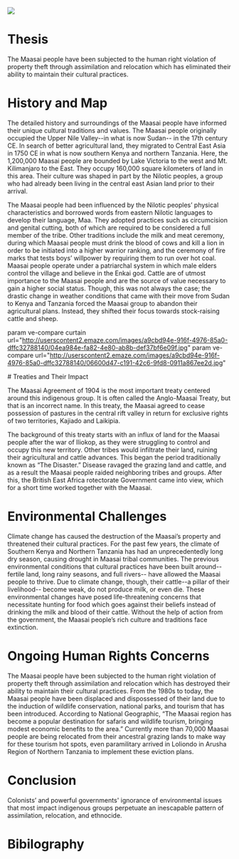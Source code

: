
<a href="https://juncture-digital.org"><img src="https://juncture-digital.org/images/ve-button.png"></a>

<param ve-config 
       title="Maasai: Indigenous People "
       author="By: Kaylee, Marshury, and Sadie"
       banner="https://www.masaimara.com/assets/img/maasai-people-masai-mara.jpg" 
       layout="vertical">
 
<!-- Entities discussed throughout the essay are typically defined before the essay text and
     are thus available in all text.  Entity identifiers (QIDs) can be found in either
     Wikipedia or Wikidata (https://www.wikidata.org)> -->
<param ve-entity eid="Q185372"> <!-- testing 1-->
<param ve-entity eid="Q41264"> <!-- testing 2 -->
<param ve-entity eid="Q221092"> <!-- testing 3 -->
<param ve-entity eid="Q36600"> <!-- testing 4 -->

# Thesis
The Maasai people have been subjected to the human right violation of property theft through assimilation and relocation which has eliminated their ability to maintain their cultural practices.

<param ve-image label="Maasai Tribe" url="https://www.masaimara.com/assets/img/maasai-people-masai-mara-kenya.jpg">



# History and Map

The detailed history and surroundings of the Maasai people have informed their unique cultural traditions and values. The Maasai people originally occupied the Upper Nile Valley--in what is now Sudan-- in the 17th century CE. In search of better agricultural land, they migrated to Central East Asia in 1750 CE in what is now southern Kenya and northern Tanzania. Here, the 1,200,000 Maasai people are bounded by Lake Victoria to the west and Mt. Kilimanjaro to the East. They occupy 160,000 square kilometers of land in this area. Their culture was shaped in part by the Nilotic peoples, a group who had already been living in the central east Asian land prior to their arrival. 
<param ve-image label="Map" url="http://www.101lasttribes.com/maps/masai_map.jpg">
<param ve-video
	id="https://www.youtube.com/embed/ThcppnztYpw"
	title="The Life in Maasai Tribal|Emmanuel Milia Mankura|TEDxHongKongLive.Youtube:[https://www.youtube.com/watch?v=ThcppnztYpw]">

The Maasai people had been influenced by the Nilotic peoples’ physical characteristics and borrowed words from eastern Nilotic languages to develop their language, Maa. They adopted practices such as circumcision and genital cutting, both of which are required to be considered a full member of the tribe. Other traditions include the milk and meat ceremony, during which Maasai people must drink the blood of cows and kill a lion in order to be initiated into a higher warrior ranking, and the ceremony of fire marks that tests boys’ willpower by requiring them to run over hot coal. Maasai people operate under a patriarchal system in which male elders control the village and believe in the Enkai god. Cattle are of utmost importance to the Maasai people and are the source of value necessary to gain a higher social status. Though, this was not always the case; the drastic change in weather conditions that came with their move from Sudan to Kenya and Tanzania forced the Maasai group to abandon their agricultural plans. Instead, they shifted their focus towards stock-raising cattle and sheep.

param ve-compare curtain url="http://userscontent2.emaze.com/images/a9cbd94e-916f-4976-85a0-dffc32788140/04ea984e-fa82-4e80-ab8b-def37bf6e09f.jpg"	param ve-compare url="http://userscontent2.emaze.com/images/a9cbd94e-916f-4976-85a0-dffc32788140/06600d47-c191-42c6-9fd8-0911a867ee2d.jpg"										   
<param ve-compare curtain url="http://userscontent2.emaze.com/images/a9cbd94e-916f-4976-85a0-dffc32788140/04ea984e-fa82-4e80-ab8b-def37bf6e09f.jpg" label="Beaded Necklance" description="All bead jewelry is made by the women of the Maasai Tribe as a part of the culture. It is the duty of all women in the tribe to learn the art of beadwork. The patterns and colorfulness also are what establish social status (those who wear more detailed, bold designs are typically of higher social status). They are also associated with marital status.">
<param ve-compare url="http://userscontent2.emaze.com/images/a9cbd94e-916f-4976-85a0-dffc32788140/06600d47-c191-42c6-9fd8-0911a867ee2d.jpg" label="Maasai Herding Cattle" description=" This painting accurately represents the significance of cows in the Maasai ethic group. They believe that God has bestowed all the cattle upon those within their ethnic group, which makes their dependence on them all the more heavy. It also relates to social status because a man's wealth is determined by how many cows he owns." license="No Known Copyright">
# Treaties and Their Impact

The Maasai Agreement of 1904 is the most important treaty centered around this indigenous group. It is often called the Anglo-Maasai Treaty, but that is an incorrect name. In this treaty, the Maasai agreed to cease possession of pastures in the central rift valley in return for exclusive rights of two territories, Kajiado and Laikipia. 

The background of this treaty starts with an influx of land for the Maasai people after the war of Iliokop, as they were struggling to control and occupy this new territory. Other tribes would infiltrate their land, ruining their agricultural and cattle advances. This began the period traditionally known as “The Disaster.” Disease ravaged the grazing land and cattle, and as a result the Maasai people raided neighboring tribes and groups. After this, the British East Africa rotectorate Government came into view, which for a short time worked together with the Maasai. 


# Environmental Challenges

Climate change has caused the destruction of the Maasai’s property and threatened their cultural practices. For the past few years, the climate of Southern Kenya and Northern Tanzania has had an unprecedentedly long dry season, causing drought in Maasai tribal communities. The previous environmental conditions that cultural practices have been built around-- fertile land, long rainy seasons, and full rivers-- have allowed the Maasai people to thrive. Due to climate change, though, their cattle--a pillar of their livelihood-- become weak, do not produce milk, or even die. These environmental changes have posed life-threatening concerns that necessitate hunting for food which goes against their beliefs instead of drinking the milk and blood of their cattle. Without the help of action from the government, the Maasai people’s rich culture and traditions face extinction. 

<param ve-compare curtain url="https://i.guim.co.uk/img/static/sys-images/Guardian/Pix/pictures/2011/11/23/1322051615643/Maasai-pastoralists-livin-011.jpg?width=1010&quality=45&auto=format&fit=max&dpr=2&s=b79ae3ee57db2a0e31d758f9252c78be">
<param ve-compare url="https://i.guim.co.uk/img/static/sys-images/Guardian/Pix/pictures/2011/11/23/1322051614542/Maasai-pastoralists-livin-010.jpg?width=1010&quality=45&auto=format&fit=max&dpr=2&s=6f19a2e9ace5f34b8b7e3fc233c6f330">
<param ve-compare url="https://i.guim.co.uk/img/static/sys-images/Guardian/Pix/pictures/2011/11/23/1322051617990/Maasai-pastoralists-livin-013.jpg?width=1010&quality=45&auto=format&fit=max&dpr=2&s=a2212d64f328042d9f059ecead693303">

# Ongoing Human Rights Concerns

The Maasai people have been subjected to the human right violation of property theft through assimilation and relocation which has destroyed their ability to maintain their cultural practices. From the 1980s to today, the Maasai people have been displaced and dispossessed of their land due to the induction of wildlife conservation, national parks, and tourism that has been introduced. According to National Geographic, “The Maasai region has become a popular destination for safaris and wildlife tourism, bringing modest economic benefits to the area.” Currently more than 70,000 Maasai people are being relocated from their ancestral grazing lands to make way for these tourism hot spots, even paramilitary arrived in Loliondo in Arusha Region of Northern Tanzania to implement these eviction plans. 


# Conclusion
Colonists’ and powerful governments' ignorance of environmental issues that most impact indigenous groups perpetuate an inescapable pattern of assimilation, relocation, and ethnocide.  


# Bibilography
[^2]: [Maasai Association](http://www.maasai-association.org/maasai.html)
